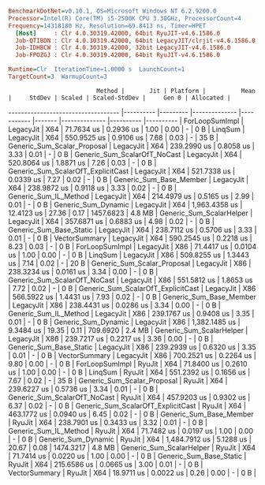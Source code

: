 ``` ini

BenchmarkDotNet=v0.10.1, OS=Microsoft Windows NT 6.2.9200.0
Processor=Intel(R) Core(TM) i5-2500K CPU 3.30GHz, ProcessorCount=4
Frequency=14318180 Hz, Resolution=69.8413 ns, Timer=HPET
  [Host]     : Clr 4.0.30319.42000, 64bit RyuJIT-v4.6.1586.0
  Job-QTIBDN : Clr 4.0.30319.42000, 64bit LegacyJIT/clrjit-v4.6.1586.0;compatjit-v4.6.1586.0
  Job-IDHBCW : Clr 4.0.30319.42000, 32bit LegacyJIT-v4.6.1586.0
  Job-FPOZGJ : Clr 4.0.30319.42000, 64bit RyuJIT-v4.6.1586.0

Runtime=Clr  IterationTime=1.0000 s  LaunchCount=1  
TargetCount=3  WarmupCount=3  

```
                             Method |       Jit | Platform |          Mean |     StdDev | Scaled | Scaled-StdDev |     Gen 0 | Allocated |
----------------------------------- |---------- |--------- |-------------- |----------- |------- |-------------- |---------- |---------- |
                     ForLoopSumImpl | LegacyJit |      X64 |    71.7634 us |  0.2936 us |   1.00 |          0.00 |         - |       0 B |
                            LinqSum | LegacyJit |      X64 |   550.9525 us |  0.9106 us |   7.68 |          0.03 |         - |      35 B |
        Generic_Sum_Scalar_Proposal | LegacyJit |      X64 |   239.2990 us |  0.8058 us |   3.33 |          0.01 |         - |       0 B |
       Generic_Sum_ScalarOfT_NoCast | LegacyJit |      X64 |   520.8064 us |  1.8871 us |   7.26 |          0.03 |         - |       0 B |
 Generic_Sum_ScalarOfT_ExplicitCast | LegacyJit |      X64 |   521.7338 us |  0.0339 us |   7.27 |          0.02 |         - |       0 B |
            Generic_Sum_Base_Member | LegacyJit |      X64 |   238.9872 us |  0.9118 us |   3.33 |          0.02 |         - |       0 B |
              Generic_Sum_IL_Method | LegacyJit |      X64 |   214.4979 us |  0.5165 us |   2.99 |          0.01 |         - |       0 B |
                Generic_Sum_Dynamic | LegacyJit |      X64 | 1,963.4358 us | 12.4123 us |  27.36 |          0.17 | 1457.6823 |    4.8 MB |
           Generic_Sum_ScalarHelper | LegacyJit |      X64 |   357.6871 us |  0.6883 us |   4.98 |          0.02 |         - |       0 B |
            Generic_Sum_Base_Static | LegacyJit |      X64 |   238.7112 us |  0.5706 us |   3.33 |          0.01 |         - |       0 B |
                      VectorSummary | LegacyJit |      X64 |   590.2545 us |  0.2218 us |   8.23 |          0.03 |         - |       0 B |
                     ForLoopSumImpl | LegacyJit |      X86 |    71.4417 us |  0.0104 us |   1.00 |          0.00 |         - |       0 B |
                            LinqSum | LegacyJit |      X86 |   509.8255 us |  1.3443 us |   7.14 |          0.02 |         - |      20 B |
        Generic_Sum_Scalar_Proposal | LegacyJit |      X86 |   238.3234 us |  0.0161 us |   3.34 |          0.00 |         - |       0 B |
       Generic_Sum_ScalarOfT_NoCast | LegacyJit |      X86 |   551.5812 us |  1.8653 us |   7.72 |          0.02 |         - |       0 B |
 Generic_Sum_ScalarOfT_ExplicitCast | LegacyJit |      X86 |   566.5922 us |  1.4431 us |   7.93 |          0.02 |         - |       0 B |
            Generic_Sum_Base_Member | LegacyJit |      X86 |   238.4431 us |  0.0286 us |   3.34 |          0.00 |         - |       0 B |
              Generic_Sum_IL_Method | LegacyJit |      X86 |   239.1767 us |  0.9408 us |   3.35 |          0.01 |         - |       0 B |
                Generic_Sum_Dynamic | LegacyJit |      X86 | 1,382.1485 us |  9.3484 us |  19.35 |          0.11 |  709.6920 |    2.4 MB |
           Generic_Sum_ScalarHelper | LegacyJit |      X86 |   239.7217 us |  0.2217 us |   3.36 |          0.00 |         - |       0 B |
            Generic_Sum_Base_Static | LegacyJit |      X86 |   239.2939 us |  0.6320 us |   3.35 |          0.01 |         - |       0 B |
                      VectorSummary | LegacyJit |      X86 |   700.2521 us |  0.2264 us |   9.80 |          0.00 |         - |       0 B |
                     ForLoopSumImpl |    RyuJit |      X64 |    71.8400 us |  0.2610 us |   1.00 |          0.00 |         - |       0 B |
                            LinqSum |    RyuJit |      X64 |   551.2392 us |  0.1656 us |   7.67 |          0.02 |         - |      35 B |
        Generic_Sum_Scalar_Proposal |    RyuJit |      X64 |   239.6227 us |  0.5736 us |   3.34 |          0.01 |         - |       0 B |
       Generic_Sum_ScalarOfT_NoCast |    RyuJit |      X64 |   457.9203 us |  0.9302 us |   6.37 |          0.02 |         - |       0 B |
 Generic_Sum_ScalarOfT_ExplicitCast |    RyuJit |      X64 |   463.1772 us |  0.0940 us |   6.45 |          0.02 |         - |       0 B |
            Generic_Sum_Base_Member |    RyuJit |      X64 |   238.7901 us |  0.3433 us |   3.32 |          0.01 |         - |       0 B |
              Generic_Sum_IL_Method |    RyuJit |      X64 |    71.7482 us |  0.0197 us |   1.00 |          0.00 |         - |       0 B |
                Generic_Sum_Dynamic |    RyuJit |      X64 | 1,484.7912 us |  5.1288 us |  20.67 |          0.08 | 1474.3217 |    4.8 MB |
           Generic_Sum_ScalarHelper |    RyuJit |      X64 |    71.7414 us |  0.0220 us |   1.00 |          0.00 |         - |       0 B |
            Generic_Sum_Base_Static |    RyuJit |      X64 |   215.6586 us |  0.0665 us |   3.00 |          0.01 |         - |       0 B |
                      VectorSummary |    RyuJit |      X64 |    18.9711 us |  0.0022 us |   0.26 |          0.00 |         - |       0 B |
